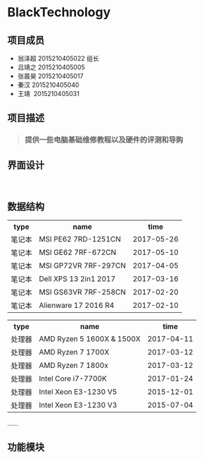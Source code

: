 # BlackTechnology

## 项目成员
* 翁泽超 2015210405022  组长
* 吕靖之 2015210405005
* 张晨昊 2015210405017
* 秦汉  2015210405040
* 王靖  2015210405031

## 项目描述 
>### 提供一些电脑基础维修教程以及硬件的评测和导购

## 界面设计
 
## 数据结构
<div>
  <table border="0">
     <tr>
       <th>type</th>
       <th>name</th>
       <th>time</th>
     </tr>
     <tr>
       <td>笔记本</td>
       <td>MSI PE62 7RD-1251CN</td>
       <td>2017-05-26</td>
     </tr>
     <tr>
       <td>笔记本</td>
       <td>MSI GE62 7RF-672CN</td>
       <td>2017-05-10</td>
     </tr>
     <tr>
       <td>笔记本</td>
       <td>MSI GP72VR 7RF-297CN</td>
       <td>2017-04-05</td>
     </tr>
     <tr>
       <td>笔记本</td>
       <td>Dell XPS 13 2in1 2017</td>
       <td>2017-03-16</td>
     </tr>
     <tr>
       <td>笔记本</td>
       <td>MSI GS63VR 7RF-258CN</td>
       <td>2017-02-20</td>
     </tr>
     <tr>
       <td>笔记本</td>
       <td>Alienware 17 2016 R4</td>
       <td>2017-02-10</td>
     </tr>
   </table>
</div>

<div>
  <table border="0">
     <tr>
       <th>type</th>
       <th>name</th>
       <th>time</th>
     </tr>
     <tr>
       <td>处理器</td>
       <td>AMD Ryzen 5 1600X & 1500X</td>
       <td>2017-04-11</td>
     </tr>
     <tr>
       <td>处理器</td>
       <td>AMD Ryzen 7 1700X</td>
       <td>2017-03-12</td>
     </tr>
     <tr>
       <td>处理器</td>
       <td>AMD Ryzen 7 1800x</td>
       <td>2017-03-12</td>
     </tr>
     <tr>
       <td>处理器</td>
       <td>Intel Core i7-7700K</td>
       <td>2017-01-24</td>
     </tr>
     <tr>
       <td>处理器</td>
       <td>Intel Xeon E3-1230 V5</td>
       <td>2015-12-01</td>
     </tr>
     <tr>
       <td>处理器</td>
       <td>Intel Xeon E3-1230 V3</td>
       <td>2015-07-04</td>
     </tr>
   </table>
</div>
......

## 功能模块
